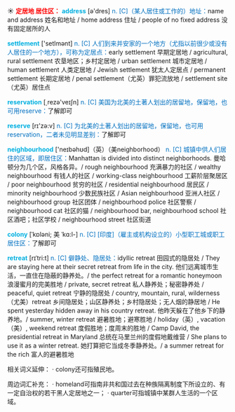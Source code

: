 ☀ <font color="red">**定居地 居住区：**</font>
<font color="sky blue">**address**</font> [ə'dres] 
<font color="#0070c0">n. [C]（某人居住或工作的）地址：</font>name and address 姓名和地址 / home address 住址 / people of no fixed address 没有固定居所的人 

<font color="sky blue">**settlement**</font> ['setlmənt] 
<font color="#0070c0">n. [C] 人们到来并安家的一个地方（尤指以前很少或没有人居住的一个地方），可称为定居点：</font>early settlement 早期定居地 / agricultural, rural settlement 农垦地区；乡村定居地 / urban settlement 城市定居地 / human settlement 人类定居地 / Jewish settlement 犹太人定居点 / permanent settlement 长期定居地 / penal settlement（尤英）罪犯流放地 / settlement site（尤英）居住点

<font color="sky blue">**reservation**</font> [͵rezə'veɪʃn] 
<font color="#0070c0">n. [C] 美国为北美的土著人划出的居留地，保留地，也可用reserve：</font>了解即可

<font color="sky blue">**reserve**</font> [rɪ'zə:v] 
<font color="#0070c0">n. [C] 为北美的土著人划出的居留地，保留地，也可用reservation，二者未见明显差别：</font>了解即可

<font color="sky blue">**neighbourhood**</font> ['neɪbəhʊd]（英）（美neighborhood）
<font color="#0070c0">n. [C] 城镇中供人们居住的区域，即居住区：</font>Manhattan is divided into distinct neighborhoods. 曼哈顿分为几个区，风格各异。/ rough neighbourhood 充满暴力的社区 / wealthy neighbourhood 有钱人的社区 / working-class neighbourhood 工薪阶层聚居区 / poor neighbourhood 贫穷的社区 / residential neighbourhood 居民区 / minority neighbourhood 少数民族社区 / Asian neighbourhood 亚洲人社区 / neighbourhood group 社区团体 / neighbourhood police 社区警察 / neighbourhood cat 社区的猫 / neighbourhood bar, neighbourhood school 社区酒吧；社区学校 / neighbourhood street 社区街道 
                      
<font color="sky blue">**colony**</font> [ˈkɒləni; 美 ˈkɑ:l-]
<font color="#0070c0">n. [C] [印度]（雇主或机构设立的）小型职工城或职工居住区：</font>了解即可

<font color="sky blue">**retreat**</font> [rɪˈtri:t]
<font color="#0070c0">n. [C] 僻静处、隐居处：</font>idyllic retreat 田园式的隐居处 / They are staying here at their secret retreat from life in the city. 他们远离城市生活，一直住在隐蔽的静养处。/ the perfect retreat for a romantic honeymoon 浪漫蜜月的完美胜地 / private, secret retreat 私人静养处；秘密静养处 / peaceful, quiet retreat 宁静的隐居处 / country, mountain, rural, wilderness（尤美）retreat 乡间隐居处；山区静养处；乡村隐居处；无人烟的静居地 / He spent yesterday hidden away in his country retreat. 他昨天躲在了他乡下的静养地。/ summer, winter retreat 避暑胜地；避寒胜地 / holiday（英）, vacation（美）, weekend retreat 度假胜地；度周末的胜地 / Camp David, the presidential retreat in Maryland 总统在马里兰州的度假地戴维营 / She plans to use it as a winter retreat. 她打算把它当成冬季静养处。/ a summer retreat for the rich 富人的避暑胜地

相关词义延伸：
· colony还可指殖民地。

周边词汇补充：
· homeland可指南非共和国过去在种族隔离制度下所设立的、有一定自治权的若干黑人定居地之一；
· quarter可指城镇中某群人生活的一个区域。